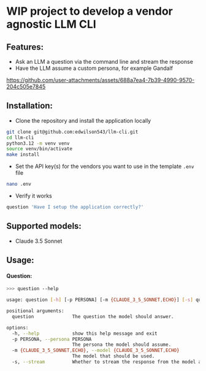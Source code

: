 # WIP project to develop a vendor agnostic LLM CLI

## Features:
- Ask an LLM a question via the command line and stream the response
- Have the LLM assume a custom persona, for example Gandalf

https://github.com/user-attachments/assets/688a7ea4-7b39-4990-9570-204c505e7845

## Installation:
- Clone the repository and install the application locally
```bash
git clone git@github.com:edwilson543/llm-cli.git
cd llm-cli
python3.12 -m venv venv
source venv/bin/activate
make install
```

- Set the API key(s) for the vendors you want to use in the template `.env` file
```bash
nano .env
```

- Verify it works
```bash
question 'Have I setup the application correctly?'
```

## Supported models:
- Claude 3.5 Sonnet

## Usage:
#### Question:
```bash
>>> question --help

usage: question [-h] [-p PERSONA] [-m {CLAUDE_3_5_SONNET,ECHO}] [-s] question

positional arguments:
  question              The question the model should answer.

options:
  -h, --help            show this help message and exit
  -p PERSONA, --persona PERSONA
                        The persona the model should assume.
  -m {CLAUDE_3_5_SONNET,ECHO}, --model {CLAUDE_3_5_SONNET,ECHO}
                        The model that should be used.
  -s, --stream          Whether to stream the response from the model asynchronously.
```
